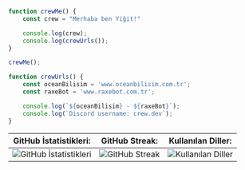 ```js
function crewMe() {
    const crew = "Merhaba ben Yiğit!"

    console.log(crew);
    console.log(crewUrls());
}

crewMe();

function crewUrls() {
    const oceanBilisim = 'www.oceanbilisim.com.tr';
    const raxeBot = 'www.raxebot.com.tr';

    console.log(`${oceanBilisim} - ${raxeBot}`);
    console.log(`Discord username: crew.dev`);
}
```

| GitHub İstatistikleri: | GitHub Streak: | Kullanılan Diller: |
|------------------------|----------------|---------------------|
| ![GitHub İstatistikleri](https://github-readme-stats.vercel.app/api?username=crewcik&theme=merko&hide_border=false&include_all_commits=false&count_private=false) | ![GitHub Streak](https://github-readme-streak-stats.herokuapp.com/?user=crewcik&theme=merko&hide_border=false) | ![Kullanılan Diller](https://github-readme-stats.vercel.app/api/top-langs/?username=crewcik&theme=merko&hide_border=false&include_all_commits=false&count_private=false&layout=compact) |
